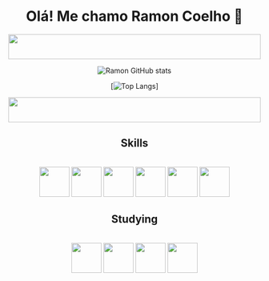 <div align="center">
  
<h1> Olá! Me chamo Ramon Coelho 👋 </h1>

</div>


<img width="100%" height="50" src="https://i.imgur.com/pcskAF9.png" />

<div align="center">
  
![Ramon GitHub stats](https://github-readme-stats.vercel.app/api?username=ramonespier&show_icons=true&theme=radical)

</div>

<div align="center">
  
[![Top Langs](https://github-readme-stats.vercel.app/api/top-langs/?username=ramonespier&layout=donut&theme=radical&langs_count=4)]

</div>

<img width="100%" height="50" src="https://i.imgur.com/pcskAF9.png" />

<div align="center">
<h2>Skills</h2>
</div>
<div align="center" style="display: inline_block"><br/>
<img width="60px" src="https://cdn.jsdelivr.net/gh/devicons/devicon@latest/icons/html5/html5-original.svg" />
<img width="60px" src="https://cdn.jsdelivr.net/gh/devicons/devicon@latest/icons/css3/css3-original.svg" />
<img width="60px" src="https://cdn.jsdelivr.net/gh/devicons/devicon@latest/icons/javascript/javascript-original.svg" />
<img width="60px" src="https://cdn.jsdelivr.net/gh/devicons/devicon@latest/icons/git/git-original.svg" />
<img width="60px" src="https://cdn.jsdelivr.net/gh/devicons/devicon@latest/icons/php/php-original.svg" />
<img width="60px" src="https://cdn.jsdelivr.net/gh/devicons/devicon@latest/icons/tailwindcss/tailwindcss-original-wordmark.svg" />
</div>

<div align="center">
<h2>Studying</h2>
</div>

<div align="center" style="display: inline_block"><br/>
<img width="60px" src="https://cdn.jsdelivr.net/gh/devicons/devicon@latest/icons/typescript/typescript-original.svg" />
<img width="60px" src="https://cdn.jsdelivr.net/gh/devicons/devicon@latest/icons/react/react-original-wordmark.svg" />
<img width="60px" src="https://cdn.jsdelivr.net/gh/devicons/devicon@latest/icons/nextjs/nextjs-original.svg" />
<img width="60px" src="https://cdn.jsdelivr.net/gh/devicons/devicon@latest/icons/nodejs/nodejs-original-wordmark.svg" />
</div>
